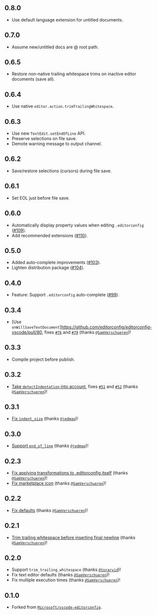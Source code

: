 ## 0.8.0
- Use default language extension for untitled documents.

## 0.7.0
- Assume new/untitled docs are @ root path.

## 0.6.5
- Restore non-native trailing whitespace trims on inactive editor documents (save all).

## 0.6.4
- Use native `editor.action.trimTrailingWhitespace`.

## 0.6.3
- Use new `TextEdit.setEndOfLine` API.
- Preserve selections on file save.
- Demote warning message to output channel.

## 0.6.2
- Save/restore selections (cursors) during file save.

## 0.6.1
- Set EOL just before file save.

## 0.6.0
- Automatically display property values when editing `.editorconfig` ([#109](https://github.com/editorconfig/editorconfig-vscode/pull/109)).
- Add recommended extensions ([#110](https://github.com/editorconfig/editorconfig-vscode/pull/110)).

## 0.5.0
- Added auto-complete improvements ([#103](https://github.com/editorconfig/editorconfig-vscode/pull/103)).
- Lighten distribution package ([#104](https://github.com/editorconfig/editorconfig-vscode/pull/104)).

## 0.4.0
- Feature: Support `.editorconfig` auto-complete ([#99](https://github.com/editorconfig/editorconfig-vscode/pull/99)).

## 0.3.4
- [Use `onWillSaveTextDocument`]https://github.com/editorconfig/editorconfig-vscode/pull/80, fixes [`#76`](https://github.com/editorconfig/editorconfig-vscode/issues/76) and [`#79`](https://github.com/editorconfig/editorconfig-vscode/issues/79) (thanks [`@SamVerschueren`](https://github.com/SamVerschueren))!

## 0.3.3
- Compile project before publish.

## 0.3.2
- [Take `detectIndentation` into account](https://github.com/editorconfig/editorconfig-vscode/pull/70), fixes [`#51`](https://github.com/editorconfig/editorconfig-vscode/issues/51) and [`#52`](https://github.com/editorconfig/editorconfig-vscode/issues/52) (thanks [`@SamVerschueren`](https://github.com/SamVerschueren))!

## 0.3.1
- [Fix `indent_size`](https://github.com/editorconfig/editorconfig-vscode/issues/60) (thanks [`@jedmao`](https://github.com/jedmao))!

## 0.3.0
- [Support `end_of_line`](https://github.com/editorconfig/editorconfig-vscode/issues/26) (thanks [`@jedmao`](https://github.com/jedmao))!

## 0.2.3
- [Fix applying transformations to .editorconfig itself](https://github.com/editorconfig/editorconfig-vscode/issues/9) (thanks [`@SamVerschueren`](https://github.com/SamVerschueren))!
- [Fix marketplace icon](https://github.com/editorconfig/editorconfig-vscode/commits/master) (thanks [`@SamVerschueren`](https://github.com/SamVerschueren))!

## 0.2.2
- [Fix defaults](https://github.com/editorconfig/editorconfig-vscode/issues/3) (thanks [`@SamVerschueren`](https://github.com/SamVerschueren))!

## 0.2.1
- [Trim trailing whitespace before inserting final newline](https://github.com/editorconfig/editorconfig-vscode/issues/2) (thanks [`@SamVerschueren`](https://github.com/SamVerschueren))!

## 0.2.0
- Support `trim_trailing_whitespace` (thanks [`@torarvid`](https://github.com/torarvid))!
- Fix text editor defaults (thanks [`@SamVerschueren`](https://github.com/SamVerschueren))!
- Fix multiple execution times (thanks [`@SamVerschueren`](https://github.com/SamVerschueren))!

## 0.1.0
- Forked from [`Microsoft/vscode-editorconfig`](https://github.com/Microsoft/vscode-editorconfig).
